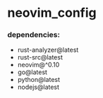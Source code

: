 # neovim_config

### dependencies:
- rust-analyzer@latest
- rust-src@latest
- neovim@^0.10
- go@latest
- python@latest
- nodejs@latest
